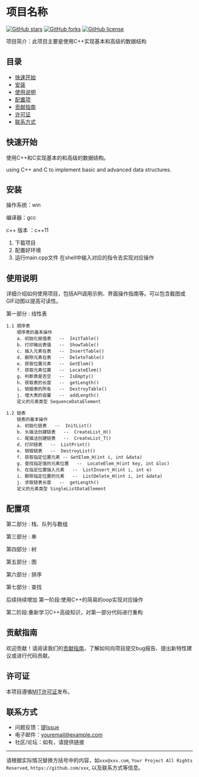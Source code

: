 # 项目名称

[![GitHub stars](https://img.shields.io/github/stars/Neuron-to-open/DatastructureAndVisiable?style=flat-square)](https://github.com/Neuron-to-open/DatastructureAndVisiable/stars)
[![GitHub forks](https://img.shields.io/github/forks/Neuron-to-open/DatastructureAndVisiable?style=flat-square)](https://github.com/yourusername/yourprojectname/network/members)
[![GitHub license](https://img.shields.io/github/license/Neuron-to-open/DatastructureAndVisiable?style=flat-square)](https://github.com/yourusername/yourprojectname/blob/master/LICENSE)

项目简介：此项目主要是使用C++实现基本和高级的数据结构

## 目录

- [快速开始](#快速开始)
- [安装](#安装)
- [使用说明](#使用说明)
- [配置项](#配置项)
- [贡献指南](#贡献指南)
- [许可证](#许可证)
- [联系方式](#联系方式)

## 快速开始

使用C++和C实现基本的和高级的数据结构。

using C++ and C to implement basic and advanced data structures.


## 安装

操作系统：win

编译器：gcc

c++ 版本 ：c++11

1. 下载项目
2. 配置好环境
3. 运行main.cpp文件 在shell中输入对应的指令去实现对应操作

## 使用说明

详细介绍如何使用项目，包括API调用示例、界面操作指南等。可以包含截图或GIF动图以提高可读性。

第一部分 : 线性表
    
    1.1 顺序表
        顺序表的基本操作
        a. 初始化赋值表   --  InitTable()
        b. 打印输出表值   --  ShowTable()
        c. 插入元素在表   --  InsertTable()
        d. 删除元素在表   --  DeleteTable()
        e. 获取位置元素   --  GetElem()
        f. 获取元素位置   --  LocateElem()
        g. 判断表是否空   --  IsEmpty()
        h. 获取表的长度   --  getLength()
        i. 销毁表的所有   --  DestroyTable()
        j. 增大表的容量   --  addLength()
        定义的元素类型 SequenceDataElement

    1.2 链表
        链表的基本操作
        a. 初始化链表   --  InitList()
        b. 头插法创建链表   --  CreateList_H() 
        c. 尾插法创建链表   --  CreateList_T()
        d. 打印链表   --  ListPrint()
        e. 销毁链表   --  DestroyList()
        f. 获取指定位置元素 -- GetElem_H(int i, int &data)      
        g. 查找指定值的元素位置   --  LocateElem_H(int key, int &loc)
        h. 在指定位置插入元素   --  ListInsert_H(int i, int e)      
        i. 删除指定位置的元素   --  ListDelete_H(int i, int &data)
        j. 求取链表长度   --  getLength()
        定义的元素类型 SingleListDataElement
## 配置项
第二部分 : 栈、队列与数组

第三部分 : 串

第四部分 : 树

第五部分 : 图

第六部分 : 排序

第七部分 : 查找

后续持续增加
第一阶段:使用C++的简易的oop实现对应操作

第二阶段:重新学习C++高级知识，对第一部分代码进行重构

## 贡献指南

欢迎贡献！请阅读我们的[贡献指南](CONTRIBUTING.md)，了解如何向项目提交bug报告、提出新特性建议或进行代码贡献。

## 许可证

本项目遵循[MIT许可证](LICENSE)发布。

## 联系方式

- 问题反馈：[提Issue](https://github.com/Neuron-to-open/DatastructureAndVisiable/issues)
- 电子邮件：youremail@example.com
- 社区/论坛：如有，请提供链接

---

请根据实际情况替换方括号中的内容，如`xxx@xxx.com`, `Your Project All Rights Reserved`, `https://github.com/xxx`, 以及联系方式等信息。